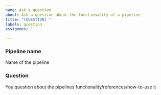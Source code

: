 ```yaml
---
name: Ask a question
about: Ask a question about the functionality of a pipeline
title: "[QUESTION] "
labels: question
assignees: ''

---
```


### Pipeline name

Name of the pipeline

### Question

You question about the pipelines functionality/references/how-to-use it
